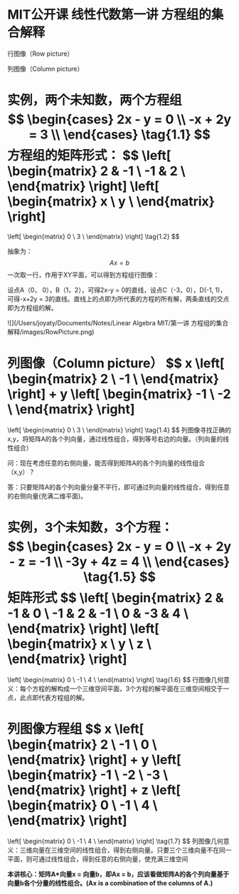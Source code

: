 # MIT公开课 线性代数第一讲 方程组的集合解释

行图像（Row picture）

列图像（Column picture）

实例，两个未知数，两个方程组
$$
\begin{cases}
2x - y = 0 \\
-x + 2y = 3 \\
\end{cases}
\tag{1.1}
$$
方程组的矩阵形式：
$$
\left[
\begin{matrix}
2 & -1 \\
-1 & 2 \\
\end{matrix}
\right]
\left[
\begin{matrix}
x \\
y \\
\end{matrix}
\right]
= 
\left[
\begin{matrix}
0 \\
3 \\
\end{matrix}
\right]
\tag{1.2}
$$

抽象为：
$$
Ax = b
\tag{1.3}
$$
一次取一行，作用于XY平面，可以得到方程组行图像：

设点A（0， 0），B（1，2），可得2x-y = 0的直线，设点C（-3，0），D(-1, 1)，可得-x+2y = 3的直线。直线上的点即为所代表的方程的所有解，两条直线的交点即为方程组的解。

![](/Users/joyaty/Documents/Notes/Linear Algebra MIT/第一讲 方程组的集合解释/images/RowPicture.png)



列图像（Column picture）
$$
x
\left[
\begin{matrix}
2 \\
-1 \\
\end{matrix}
\right]
+
y
\left[
\begin{matrix}
-1 \\
-2 \\
\end{matrix}
\right]
=
\left[
\begin{matrix}
0 \\
3 \\
\end{matrix}
\right]
\tag{1.4}
$$
列图像寻找正确的x,y，将矩阵A的各个列向量，通过线性组合，得到等号右边的向量。（列向量的线性组合）

问：现在考虑任意的右侧向量，能否得到矩阵A的各个列向量的线性组合（x,y）？

答：只要矩阵A的各个列向量分量不平行，即可通过列向量的线性组合，得到任意的右侧向量(充满二维平面)。



实例，3个未知数，3个方程：
$$
\begin{cases}
2x - y = 0 \\
-x + 2y - z = -1 \\
-3y + 4z = 4 \\
\end{cases}
\tag{1.5}
$$
矩阵形式
$$
\left[
\begin{matrix}
2 & -1 & 0  \\
-1 & 2 & -1 \\
0 & -3 & 4 \\
\end{matrix}
\right]
\left[
\begin{matrix}
x \\
y \\
z \\
\end{matrix}
\right]
= 
\left[
\begin{matrix}
0 \\
-1 \\
4 \\
\end{matrix}
\right]
\tag{1.6}
$$
行图像几何意义：每个方程的解构成一个三维空间平面，3个方程的解平面在三维空间相交于一点，此点即代表方程组的解。

列图像方程组
$$
x
\left[
\begin{matrix}
2 \\
-1 \\
0 \\
\end{matrix}
\right]
+
y
\left[
\begin{matrix}
-1 \\
-2 \\
-3 \\
\end{matrix}
\right]
+
z
\left[
\begin{matrix}
0 \\
-1 \\
4 \\
\end{matrix}
\right]
=
\left[
\begin{matrix}
0 \\
-1 \\
4 \\
\end{matrix}
\right]
\tag{1.7}
$$
列图像几何意义：三维向量在三维空间的线性组合，得到右侧向量。只要三个三维向量不在同一平面，则可通过线性组合，得到任意的右侧向量，使充满三维空间



**本讲核心：矩阵A*向量x = 向量b，即Ax = b，应该看做矩阵A的各个列向量基于向量b各个分量的线性组合。(Ax is a combination of the columns of A.)**

